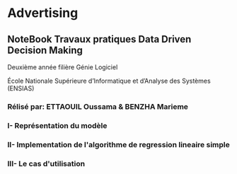 # Advertising



## NoteBook Travaux pratiques Data Driven Decision Making

Deuxième année filière Génie Logiciel

École Nationale Supérieure d’Informatique et d’Analyse des Systèmes (ENSIAS)

### Rélisé par:  ETTAOUIL Oussama & BENZHA Marieme


### I- Représentation du modèle 

### II- Implementation de l'algorithme de regression lineaire simple

### III- Le cas d'utilisation

